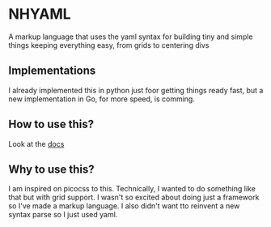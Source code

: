 # NHYAML
A markup language that uses the yaml syntax for building tiny and simple things keeping everything easy, from grids to centering divs

## Implementations
I already implemented this in python just foor getting things ready fast, but a new implementation in Go, for more speed, is comming.

## How to use this?
Look at the [docs](docs/docs.md)

## Why to use this?
I am inspired on picocss to this. Technically, I wanted to do something like that but with grid support. I wasn't so excited about doing just a framework so I've made a markup language. I also didn't want tto reinvent a new syntax parse so I just used yaml.

